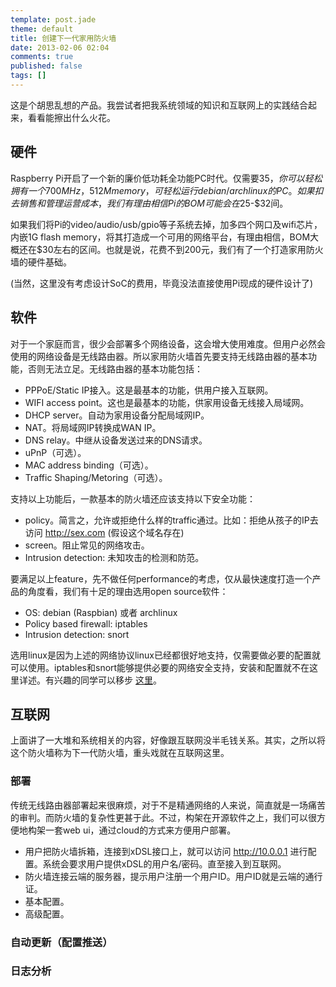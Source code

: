 ```yaml
---
template: post.jade
theme: default
title: 创建下一代家用防火墙
date: 2013-02-06 02:04
comments: true
published: false
tags: []
---
```


这是个胡思乱想的产品。我尝试者把我系统领域的知识和互联网上的实践结合起来，看看能擦出什么火花。

## 硬件

Raspberry Pi开启了一个新的廉价低功耗全功能PC时代。仅需要$35，你可以轻松拥有一个700MHz，512M memory，可轻松运行debian/archlinux的PC。如果扣去销售和管理运营成本，我们有理由相信Pi的BOM可能会在$25-$32间。

如果我们将Pi的video/audio/usb/gpio等子系统去掉，加多四个网口及wifi芯片，内嵌1G flash memory，将其打造成一个可用的网络平台，有理由相信，BOM大概还在$30左右的区间。也就是说，花费不到200元，我们有了一个打造家用防火墙的硬件基础。

(当然，这里没有考虑设计SoC的费用，毕竟没法直接使用Pi现成的硬件设计了)

## 软件

对于一个家庭而言，很少会部署多个网络设备，这会增大使用难度。但用户必然会使用的网络设备是无线路由器。所以家用防火墙首先要支持无线路由器的基本功能，否则无法立足。无线路由器的基本功能包括：

* PPPoE/Static IP接入。这是最基本的功能，供用户接入互联网。
* WIFI access point。这也是最基本的功能，供家用设备无线接入局域网。
* DHCP server。自动为家用设备分配局域网IP。
* NAT。将局域网IP转换成WAN IP。
* DNS relay。中继从设备发送过来的DNS请求。
* uPnP（可选）。
* MAC address binding（可选）。
* Traffic Shaping/Metoring（可选）。

支持以上功能后，一款基本的防火墙还应该支持以下安全功能：

* policy。简言之，允许或拒绝什么样的traffic通过。比如：拒绝从孩子的IP去访问 http://sex.com (假设这个域名存在)
* screen。阻止常见的网络攻击。
* Intrusion detection: 未知攻击的检测和防范。

要满足以上feature，先不做任何performance的考虑，仅从最快速度打造一个产品的角度看，我们有十足的理由选用open source软件：

* OS: debian (Raspbian) 或者 archlinux
* Policy based firewall: iptables
* Intrusion detection: snort

选用linux是因为上述的网络协议linux已经都很好地支持，仅需要做必要的配置就可以使用。iptables和snort能够提供必要的网络安全支持，安装和配置就不在这里详述。有兴趣的同学可以移步 [这里](http://www.instructables.com/id/Raspberry-Pi-Firewall-and-Intrusion-Detection-Syst/)。

## 互联网

上面讲了一大堆和系统相关的内容，好像跟互联网没半毛钱关系。其实，之所以将这个防火墙称为下一代防火墙，重头戏就在互联网这里。

### 部署

传统无线路由器部署起来很麻烦，对于不是精通网络的人来说，简直就是一场痛苦的审判。而防火墙的复杂性更甚于此。不过，构架在开源软件之上，我们可以很方便地构架一套web ui，通过cloud的方式来方便用户部署。

* 用户把防火墙拆箱，连接到xDSL接口上，就可以访问 http://10.0.0.1 进行配置。系统会要求用户提供xDSL的用户名/密码。直至接入到互联网。
* 防火墙连接云端的服务器，提示用户注册一个用户ID。用户ID就是云端的通行证。
* 基本配置。
* 高级配置。

### 自动更新（配置推送）

### 日志分析

### 

